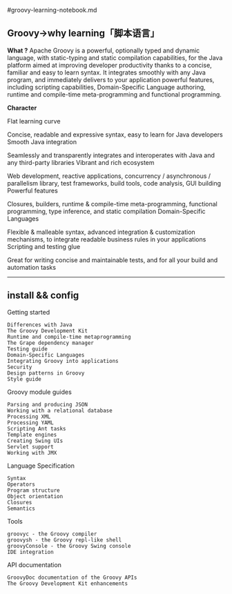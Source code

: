 #groovy-learning-notebook.md

**Groovy->why learning「脚本语言」**
---
**What ?**
Apache Groovy is a powerful, optionally typed and dynamic language, with static-typing and static compilation capabilities, for the Java platform aimed at improving developer productivity thanks to a concise, familiar and easy to learn syntax. It integrates smoothly with any Java program, and immediately delivers to your application powerful features, including scripting capabilities, Domain-Specific Language authoring, runtime and compile-time meta-programming and functional programming. 


**Character**

Flat learning curve

Concise, readable and expressive syntax, easy to learn for Java developers
Smooth Java integration

Seamlessly and transparently integrates and interoperates with Java and any third-party libraries
Vibrant and rich ecosystem

Web development, reactive applications, concurrency / asynchronous / parallelism library, test frameworks, build tools, code analysis, GUI building
Powerful features

Closures, builders, runtime & compile-time meta-programming, functional programming, type inference, and static compilation
Domain-Specific Languages

Flexible & malleable syntax, advanced integration & customization mechanisms, to integrate readable business rules in your applications
Scripting and testing glue

Great for writing concise and maintainable tests, and for all your build and automation tasks

---
## install && config
 



Getting started

	Differences with Java
	The Groovy Development Kit
	Runtime and compile-time metaprogramming
	The Grape dependency manager
	Testing guide
	Domain-Specific Languages
	Integrating Groovy into applications
	Security
	Design patterns in Groovy
	Style guide


 Groovy module guides

    Parsing and producing JSON
    Working with a relational database
    Processing XML
    Processing YAML
    Scripting Ant tasks
    Template engines
    Creating Swing UIs
    Servlet support
    Working with JMX

Language Specification

    Syntax
    Operators
    Program structure
    Object orientation
    Closures
    Semantics

 Tools

    groovyc - the Groovy compiler
    groovysh - the Groovy repl-like shell
    groovyConsole - the Groovy Swing console
    IDE integration

API documentation

    GroovyDoc documentation of the Groovy APIs
    The Groovy Development Kit enhancements